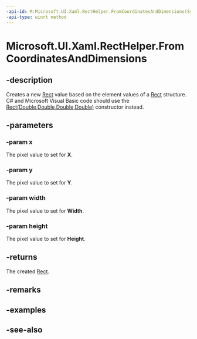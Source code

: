 ```yaml
---
-api-id: M:Microsoft.UI.Xaml.RectHelper.FromCoordinatesAndDimensions(System.Single,System.Single,System.Single,System.Single)
-api-type: winrt method
---
```


<!-- Method syntax
public Windows.Foundation.Rect FromCoordinatesAndDimensions(System.Single x, System.Single y, System.Single width, System.Single height)
-->

# Microsoft.UI.Xaml.RectHelper.FromCoordinatesAndDimensions

## -description

Creates a new [Rect](/uwp/api/windows.foundation.rect) value based on the element values of a [Rect](/uwp/api/windows.foundation.rect) structure. C# and Microsoft Visual Basic code should use the [Rect(Double,Double,Double,Double)](/dotnet/api/windows.foundation.rect.-ctor?view=dotnet-uwp-10.0&preserve-view=true#Windows_Foundation_Rect__ctor_System_Double_System_Double_System_Double_System_Double_) constructor instead.

## -parameters

### -param x

The pixel value to set for **X**.

### -param y

The pixel value to set for **Y**.

### -param width

The pixel value to set for **Width**.

### -param height

The pixel value to set for **Height**.

## -returns

The created [Rect](/uwp/api/windows.foundation.rect).

## -remarks

## -examples

## -see-also
